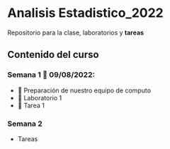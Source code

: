 # Analisis Estadistico_2022

Repositorio para la clase, laboratorios y **tareas**

## Contenido del curso

### Semana 1 :date: 09/08/2022:
  + :notebook: Preparación de nuestro equipo de computo
  + :paperclip: Laboratorio 1
  + :paperclip: Tarea 1
  
### Semana 2
  + Tareas